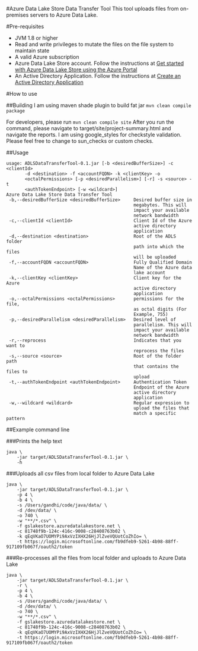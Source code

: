 #Azure Data Lake Store Data Transfer Tool
This tool uploads files from on-premises servers to Azure Data Lake.

#Pre-requisites
- JVM 1.8 or higher
- Read and write privileges to mutate the files on the file system to maintain state
- A valid Azure subscription
- Azure Data Lake Store account. Follow the instructions at [Get started with Azure Data Lake Store using the Azure Portal](https://azure.microsoft.com/en-us/documentation/articles/data-lake-store-get-started-portal/)
- An Active Directory Application. Follow the instructions at [Create an Active Directory Application](https://azure.microsoft.com/en-us/documentation/articles/data-lake-store-authenticate-using-active-directory/#create-an-active-directory-application)

#How to use

##Building
I am using maven shade plugin to build fat jar
`mvn clean compile package`

For developers, please run
`mvn clean compile site`
After you run the command, please navigate to target/site/project-summary.html and
navigate the reports. I am using google_styles for checkstyle validation. Please feel
free to change to sun_checks or custom checks.

##Usage
```
usage: ADLSDataTransferTool-0.1.jar [-b <desiredBufferSize>] -c <clientId>
       -d <destination> -f <accountFQDN> -k <clientKey> -o
       <octalPermissions> [-p <desiredParallelism>] [-r] -s <source> -t
       <authTokenEndpoint> [-w <wildcard>]
Azure Data Lake Store Data Transfer Tool
 -b,--desiredBufferSize <desiredBufferSize>     Desired buffer size in
                                                megabytes. This will
                                                impact your available
                                                network bandwidth
 -c,--clientId <clientId>                       Client Id of the Azure
                                                active directory
                                                application
 -d,--destination <destination>                 Root of the ADLS folder
                                                path into which the files
                                                will be uploaded
 -f,--accountFQDN <accountFQDN>                 Fully Qualified Domain
                                                Name of the Azure data
                                                lake account
 -k,--clientKey <clientKey>                     Client key for the Azure
                                                active directory
                                                application
 -o,--octalPermissions <octalPermissions>       permissions for the file,
                                                as octal digits (For
                                                Example, 755)
 -p,--desiredParallelism <desiredParallelism>   Desired level of
                                                parallelism. This will
                                                impact your available
                                                network bandwidth
 -r,--reprocess                                 Indicates that you want to
                                                reprocess the files
 -s,--source <source>                           Root of the folder path
                                                that contains the files to
                                                upload
 -t,--authTokenEndpoint <authTokenEndpoint>     Authentication Token
                                                Endpoint of the Azure
                                                active directory
                                                application
 -w,--wildcard <wildcard>                       Regular expression to
                                                upload the files that
                                                match a specific pattern
```
##Example command line

###Prints the help text
```
java \
    -jar target/ADLSDataTransferTool-0.1.jar \
    -h
```
###Uploads all csv files from local folder to Azure Data Lake
```
java \
    -jar target/ADLSDataTransferTool-0.1.jar \
    -p 4 \
    -b 4 \
    -s /Users/gandhi/code/java/data/ \
    -d /dev/data/ \
    -o 740 \
    -w "**/*.csv" \
    -f gslakestore.azuredatalakestore.net \
    -c 81748f9b-124c-416c-9008-c28408763b02 \
    -k qEqVKaO7UOMYPi9AxVzIXHX26HjJlZveVQUotCoZhIo= \
    -t https://login.microsoftonline.com/fb9dfeb9-5261-4b98-88ff-917109fb067f/oauth2/token
```
###Re-processes all the files from local folder and uploads to Azure Data Lake
```
java \
    -jar target/ADLSDataTransferTool-0.1.jar \
    -r \
    -p 4 \
    -b 4 \
    -s /Users/gandhi/code/java/data/ \
    -d /dev/data/ \
    -o 740 \
    -w "**/*.csv" \
    -f gslakestore.azuredatalakestore.net \
    -c 81748f9b-124c-416c-9008-c28408763b02 \
    -k qEqVKaO7UOMYPi9AxVzIXHX26HjJlZveVQUotCoZhIo= \
    -t https://login.microsoftonline.com/fb9dfeb9-5261-4b98-88ff-917109fb067f/oauth2/token
```